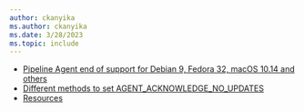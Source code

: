 ```yaml
---
author: ckanyika
ms.author: ckanyika
ms.date: 3/28/2023
ms.topic: include
---
```


- [Pipeline Agent end of support for Debian 9, Fedora 32, macOS 10.14 and others](#pipeline-agent-end-of-support-for-debian-9-fedora-32-macos-1014-and-others) 
- [Different methods to set AGENT_ACKNOWLEDGE_NO_UPDATES](#different-methods-to-set-agent-acknowledge-no-updates)
- [Resources](#resources)
